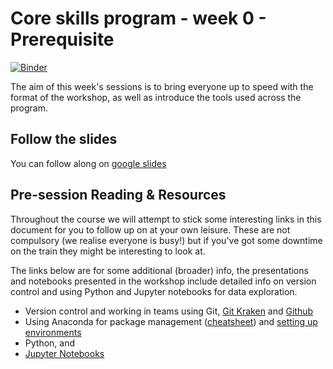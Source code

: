 # Core skills program - week 0 - Prerequisite

[![Binder](https://mybinder.org/badge_logo.svg)](https://mybinder.org/v2/gh/core-skills/00-Prerequesite/master?filepath=notebooks)

The aim of this week's sessions is to bring everyone up to speed with the format of the workshop, as well as introduce the tools used across the program.

## Follow the slides

You can follow along on [google slides](https://docs.google.com/presentation/d/1aMQpImTrk4XDMiihUrS7XXsHTvUoPBL3QgviwxMoRbo/edit?usp=sharing)


## Pre-session Reading & Resources

Throughout the course we will attempt to stick some interesting links in this document for you to follow up on at your own leisure. These are not compulsory (we realise everyone is busy!) but if you've got some downtime on the train they might be interesting to look at.

The links below are for some additional (broader) info, the presentations and notebooks presented in the workshop include detailed info on version control and using Python and Jupyter notebooks for data exploration.

- Version control and working in teams using Git, [Git Kraken](https://www.gitkraken.com/git-client) and [Github](https://help.github.com/)
- Using Anaconda for package management ([cheatsheet](https://conda.io/docs/_downloads/conda-cheatsheet.pdf)) and [setting up environments](https://medium.com/datareply/working-with-python-environments-anaconda-package-manager-and-ides-663e771b6ed8)
- Python, and 
- [Jupyter Notebooks](http://jupyter.org/)
